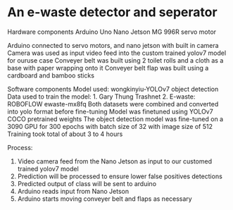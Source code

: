 # An e-waste detector and seperator

Hardware components
Arduino Uno
Nano Jetson
MG 996R servo motor

Arduino connected to servo motors, and nano jetson with built in camera
Camera was used as input video feed into the custom trained yolov7 model for ouruse case
Conveyer belt was built using 2 toilet rolls and a cloth as a base with paper wrapping onto it
Conveyer belt flap was built using a cardboard and bamboo sticks


Software components
Model used: wongkinyiu-YOLOv7 object detection
Data used to train the model:
	1. Gary Thung Trashnet
	2. E-waste: ROBOFLOW ewaste-mx8fq
Both datasets were combined and converted into yolo format before fine-tuning
Model was finetuned using YOLOv7 COCO pretrained weights
The object detection model was fine-tuned on a 3090 GPU for 300 epochs with batch size of 32 with image size of 512
Training took total of about 3 to 4 hours

Process:
1. Video camera feed from the Nano Jetson as input to our customed trained yolov7 model
2. Prediction will be processed to ensure lower false positives detections
3. Predicted output of class will be sent to arduino
4. Arduino reads input from Nano Jetson
5. Arduino starts moving conveyer belt and flaps as necessary



